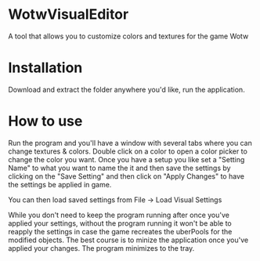 # WotwVisualEditor

A tool that allows you to customize colors and textures for the game Wotw

# Installation
Download and extract the folder anywhere you'd like, run the application.

# How to use
Run the program and you'll have a window with several tabs where you can change textures & colors. Double click on a color to open a color picker to change the color you want. Once you have a setup you like set a "Setting Name" to what you want to name the it and then save the settings by clicking on the "Save Setting" and then click on "Apply Changes" to have the settings be applied in game.

You can then load saved settings from File -> Load Visual Settings

While you don't need to keep the program running after once you've applied your settings, without the program running it won't be able to reapply the settings in case the game recreates the uberPools for the modified objects. The best course is to minize the application once you've applied your changes. The program minimizes to the tray.
